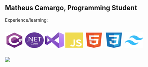 <!-- eai curioso -->
## Matheus Camargo, Programming Student

Experience/learning:

<div style="display: inline_block"><br>
  <img align="center" alt="csharp" height="50" width="60" src="https://raw.githubusercontent.com/devicons/devicon/master/icons/csharp/csharp-original.svg">
  <img align="center" alt="dotnet" height="50" width="60" src="https://raw.githubusercontent.com/devicons/devicon/master/icons/dotnetcore/dotnetcore-original.svg">
  <img align="center" alt="vs" height="50" width="60" src="https://raw.githubusercontent.com/devicons/devicon/master/icons/visualstudio/visualstudio-original.svg">
  <img align="center" alt="js" height="50" width="60" src="https://raw.githubusercontent.com/devicons/devicon/master/icons/javascript/javascript-plain.svg">
  <img align="center" alt="html" height="50" width="60" src="https://raw.githubusercontent.com/devicons/devicon/master/icons/html5/html5-original.svg">
  <img align="center" alt="css" height="50" width="60" src="https://raw.githubusercontent.com/devicons/devicon/master/icons/css3/css3-original.svg">
  <img align="center" alt="tailwind" height="50" width="60" src="https://github.com/devicons/devicon/blob/master/icons/tailwindcss/tailwindcss-original.svg">
</div>
  
  ##
 
<div> 
  <a href="https://www.youtube.com/@matheusc7" target="_blank"><img src="https://img.shields.io/badge/YouTube-FF0000?style=for-the-badge&logo=youtube&logoColor=white" target="_blank"></a>
  <!-- <a href="https://www.instagram.com/" target="_blank"><img src="https://img.shields.io/badge/-Instagram-%23E4405F?style=for-the-badge&logo=instagram&logoColor=white" target="_blank"></a> -->
  <!-- <a href="https://discord.com/" target="_blank"><img src="https://img.shields.io/badge/Discord-7289DA?style=for-the-badge&logo=discord&logoColor=white" target="_blank"></a> -->
  <!-- <a href="https://www.linkedin.com/in/" target="_blank"><img src="https://img.shields.io/badge/-LinkedIn-%230077B5?style=for-the-badge&logo=linkedin&logoColor=white" target="_blank"></a> -->
  
</div>
